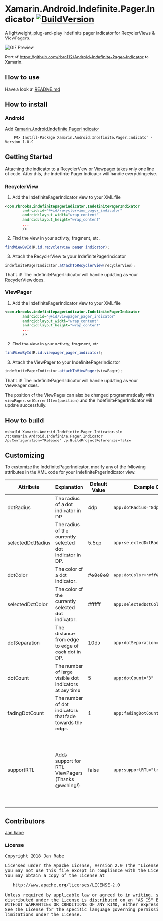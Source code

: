 
# Xamarin.Android.Indefinite.Pager.Indicator [![BuildVersion](https://buildstats.info/nuget/Xamarin.Android.Indefinite.Pager.Indicator)](https://www.nuget.org/packages/Xamarin.Android.Indefinite.Pager.Indicator/)

A lightweight, plug-and-play indefinite pager indicator for RecyclerViews &amp; ViewPagers.

![GIF Preview](https://github.com/rbro112/Android-Indefinite-Pager-Indicator/raw/master/readme_assets/preview.gif)

Port of https://github.com/rbro112/Android-Indefinite-Pager-Indicator to Xamarin.

## How to use

Have a look at [README.md](https://github.com/rbro112/Android-Indefinite-Pager-Indicator/blob/master/README.md)

## How to install

### Android

Add [Xamarin.Android.Indefinite.Pager.Indicator](https://www.nuget.org/packages/Xamarin.Android.Indefinite.Pager.Indicator)

        PM> Install-Package Xamarin.Android.Indefinite.Pager.Indicator -Version 1.0.9


## Getting Started

Attaching the indicator to a RecyclerView or Viewpager takes only one line of code. After this, the Indefinite Pager Indicator will handle everything else.

### RecyclerView

1. Add the IndefinitePagerIndicator view to your XML file

```xml
<com.rbrooks.indefinitepagerindicator.IndefinitePagerIndicator
        android:id="@+id/recyclerview_pager_indicator"
        android:layout_width="wrap_content"
        android:layout_height="wrap_content"
        ...
        />
```

2. Find the view in your activity, fragment, etc.

```java
findViewById(R.id.recyclerview_pager_indicator);
```

3. Attach the RecyclerView to your IndefinitePagerIndicator

```java
indefinitePagerIndicator.attachToRecyclerView(recyclerView);
```

That's it! The IndefinitePagerIndicator will handle updating as your RecyclerView does.

### ViewPager

1. Add the IndefinitePagerIndicator view to your XML file


```xml
<com.rbrooks.indefinitepagerindicator.IndefinitePagerIndicator
        android:id="@+id/viewpager_pager_indicator"
        android:layout_width="wrap_content"
        android:layout_height="wrap_content"
        ...
        />
```

2. Find the view in your activity, fragment, etc.

```java
findViewById(R.id.viewpager_pager_indicator);
```

3. Attach the ViewPager to your IndefinitePagerIndicator

```java
indefinitePagerIndicator.attachToViewPager(viewPager);
```

That's it! The IndefinitePagerIndicator will handle updating as your ViewPager does.

The position of the ViewPager can also be changed programmatically with `viewPager.setCurrentItem(position)` and the IndefinitePagerIndicator will update successfully.

## How to build

    msbuild Xamarin.Android.Indefinite.Pager.Indicator.sln /t:Xamarin.Android.Indefinite.Pager.Indicator /p:Configuration="Release" /p:BuildProjectReferences=false

## Customizing

To customize the IndefinitePagerIndicator, modify any of the following attributes in the XML code for your IndefinitePagerIndicator view.

| Attribute             | Explanation                                               | Default Value | Example Code                     |  Result  |
|-----------------------|-----------------------------------------------------------|---------------|----------------------------------|:--------:|
| dotRadius             | The radius of a dot indicator in DP.                      | 4dp           | `app:dotRadius="8dp"`            |     ![Alt text](https://github.com/rbro112/Android-Indefinite-Pager-Indicator/blob/master/readme_assets/dot_radius_sample.png "dotRadius")     |
| selectedDotRadius     | The radius of the currently selected dot indicator in DP. | 5.5dp         | `app:selectedDotRadius="6dp"`    |     ![Alt text](https://github.com/rbro112/Android-Indefinite-Pager-Indicator/blob/master/readme_assets/selected_dot_radius_sample.png "selectedDotRadius")     |
| dotColor              | The color of a dot indicator.                             | #e8e8e8       | `app:dotColor="#ff0000"`         |     ![Alt text](https://github.com/rbro112/Android-Indefinite-Pager-Indicator/blob/master/readme_assets/dot_color_sample.png "dotColor")     |
| selectedDotColor      | The color of the currently selected dot indicator.        | #ffffff       | `app:selectedDotColor="#ff0000"` |     ![Alt text](https://github.com/rbro112/Android-Indefinite-Pager-Indicator/blob/master/readme_assets/selected_dot_color_sample.png "selectedDotColor")     |
| dotSeparation         | The distance from edge to edge of each dot in DP.         | 10dp          | `app:dotSeparation="16dp"`       |     ![Alt text](https://github.com/rbro112/Android-Indefinite-Pager-Indicator/blob/master/readme_assets/dot_separation_sample.png "dotSeparation")     |
| dotCount              | The number of large visible dot indicators at any time.   | 5             | `app:dotCount="3"`               |     ![Alt text](https://github.com/rbro112/Android-Indefinite-Pager-Indicator/blob/master/readme_assets/dot_count_sample.png "dotCount")     |
| fadingDotCount        | The number of dot indicators that fade towards the edge.  | 1             | `app:fadingDotCount="2"`         |     ![Alt text](https://github.com/rbro112/Android-Indefinite-Pager-Indicator/blob/master/readme_assets/fading_dot_count_sample.png "fadingDotCount")     |
| supportRTL            | Adds support for RTL ViewPagers (Thanks @wching!)         | false         | `app:supportRTL="true"`          |     If current layout mode is RTL, indicator will move from right to left with scrolling. |

## Contributors

[Jan Rabe](jan.rabe@kibotu.net)

### License
<pre>
Copyright 2018 Jan Rabe

Licensed under the Apache License, Version 2.0 (the "License");
you may not use this file except in compliance with the License.
You may obtain a copy of the License at

   http://www.apache.org/licenses/LICENSE-2.0

Unless required by applicable law or agreed to in writing, software
distributed under the License is distributed on an "AS IS" BASIS,
WITHOUT WARRANTIES OR CONDITIONS OF ANY KIND, either express or implied.
See the License for the specific language governing permissions and
limitations under the License.
</pre>